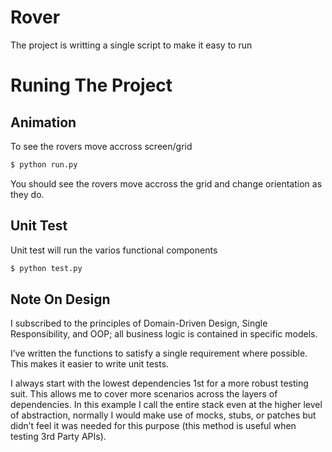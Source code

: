 # Rover

The project is writting a single script to make it easy to run 

# Runing The Project 

## Animation 
To see the rovers move accross screen/grid

```bash
$ python run.py
```
You should see the rovers move accross the grid and change orientation as they do. 

## Unit Test

Unit test will run the varios functional components

```bash
$ python test.py
```


## Note On Design

I subscribed to the principles of Domain-Driven Design, Single Responsibility, and OOP; all business logic is contained in specific models. 

I’ve written the functions to satisfy a single requirement where possible. This makes it easier to write unit tests. 

I always start with the lowest dependencies 1st for a more robust testing suit. This allows me to cover more scenarios across the layers of dependencies. In this example I call the entire stack even at the higher level of abstraction, normally I would make use of mocks, stubs, or patches but didn’t feel it was needed for this purpose (this method is useful when testing 3rd Party APIs). 
